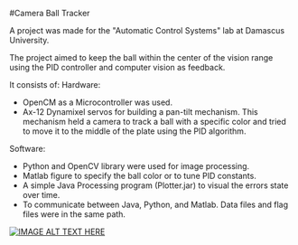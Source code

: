 #Camera Ball Tracker

A project was made for the "Automatic Control Systems" lab at Damascus University.

The project aimed to keep the ball within the center of the vision range using the PID controller and computer vision as feedback.

It consists of:
Hardware:
- OpenCM as a Microcontroller was used.
- Ax-12 Dynamixel servos for building a pan-tilt mechanism. This mechanism held a camera to track a ball with a specific color and tried to move it to the middle of the plate using the PID algorithm.

Software:
- Python and OpenCV library were used for image processing.
- Matlab figure to specify the ball color or to tune PID constants.
- A simple Java Processing program (Plotter.jar) to visual the errors state over time.
- To communicate between Java, Python, and Matlab. Data files and flag files were in the same path.

[![IMAGE ALT TEXT HERE](https://img.youtube.com/vi/YOUTUBE_VIDEO_ID_HERE/0.jpg)](https://youtu.be/6jPBWti7ggk)
